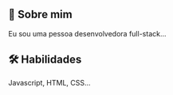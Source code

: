 ## 🚀 Sobre mim
Eu sou uma pessoa desenvolvedora full-stack...


## 🛠 Habilidades
Javascript, HTML, CSS...
